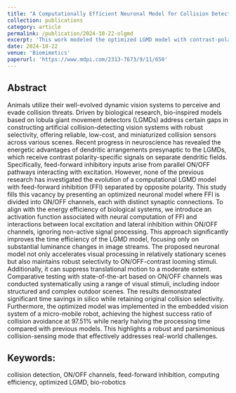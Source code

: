 ```yaml
---
title: "A Computationally Efficient Neuronal Model for Collision Detection with Contrast Polarity-Specific Feed-Forward Inhibition"
collection: publications
category: article
permalink: /publication/2024-10-22-olgmd
excerpt: 'This work modeled the optimized LGMD model with contrast-polarity-specific inhibition to improve collision detection efficiency and tested it in embedded robotics.'
date: 2024-10-22
venue: 'Biomimetics'
paperurl: 'https://www.mdpi.com/2313-7673/9/11/650'
---
```


## Abstract
Animals utilize their well-evolved dynamic vision systems to perceive and evade collision threats. Driven by biological research, bio-inspired models based on lobula giant movement detectors (LGMDs) address certain gaps in constructing artificial collision-detecting vision systems with robust selectivity, offering reliable, low-cost, and miniaturized collision sensors across various scenes. Recent progress in neuroscience has revealed the energetic advantages of dendritic arrangements presynaptic to the LGMDs, which receive contrast polarity-specific signals on separate dendritic fields. Specifically, feed-forward inhibitory inputs arise from parallel ON/OFF pathways interacting with excitation. However, none of the previous research has investigated the evolution of a computational LGMD model with feed-forward inhibition (FFI) separated by opposite polarity. This study fills this vacancy by presenting an optimized neuronal model where FFI is divided into ON/OFF channels, each with distinct synaptic connections. To align with the energy efficiency of biological systems, we introduce an activation function associated with neural computation of FFI and interactions between local excitation and lateral inhibition within ON/OFF channels, ignoring non-active signal processing. This approach significantly improves the time efficiency of the LGMD model, focusing only on substantial luminance changes in image streams. The proposed neuronal model not only accelerates visual processing in relatively stationary scenes but also maintains robust selectivity to ON/OFF-contrast looming stimuli. Additionally, it can suppress translational motion to a moderate extent. Comparative testing with state-of-the-art based on ON/OFF channels was conducted systematically using a range of visual stimuli, including indoor structured and complex outdoor scenes. The results demonstrated significant time savings in silico while retaining original collision selectivity. Furthermore, the optimized model was implemented in the embedded vision system of a micro-mobile robot, achieving the highest success ratio of collision avoidance at 97.51% while nearly halving the processing time compared with previous models. This highlights a robust and parsimonious collision-sensing mode that effectively addresses real-world challenges.
## Keywords: 
collision detection, ON/OFF channels, feed-forward inhibition, computing efficiency, optimized LGMD, bio-robotics
